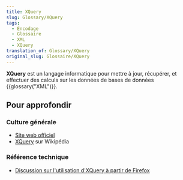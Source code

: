 ```yaml
---
title: XQuery
slug: Glossary/XQuery
tags:
  - Encodage
  - Glossaire
  - XML
  - XQuery
translation_of: Glossary/XQuery
original_slug: Glossaire/XQuery
---
```

**XQuery** est un langage informatique pour mettre à jour, récupérer, et effectuer des calculs sur les données de bases de données {{glossary("XML")}}.

## Pour approfondir

### Culture générale

- [Site web officiel](http://www.w3.org/XML/Query/)
- [XQuery](https://fr.wikipedia.org/wiki/XQuery) sur Wikipédia

### Référence technique

- [Discussion sur l'utilisation d'XQuery à partir de Firefox](/fr/docs/Archive/XQuery)
